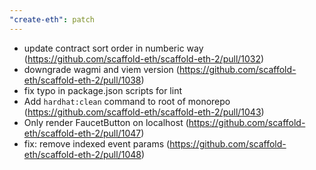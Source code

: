 ```yaml
---
"create-eth": patch
---
```


- update contract sort order in numberic way (https://github.com/scaffold-eth/scaffold-eth-2/pull/1032)
- downgrade wagmi and viem version (https://github.com/scaffold-eth/scaffold-eth-2/pull/1038)
- fix typo in package.json scripts for lint
- Add `hardhat:clean` command to root of monorepo (https://github.com/scaffold-eth/scaffold-eth-2/pull/1043)
- Only render FaucetButton on localhost (https://github.com/scaffold-eth/scaffold-eth-2/pull/1047)
- fix: remove indexed event params (https://github.com/scaffold-eth/scaffold-eth-2/pull/1048)
